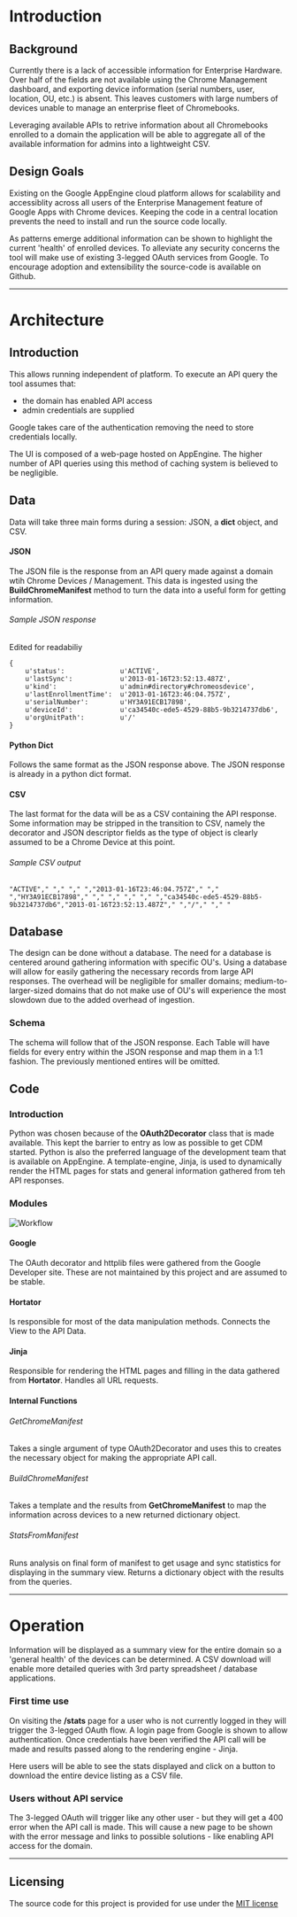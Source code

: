 # Introduction

## Background
Currently there is a lack of accessible information for Enterprise Hardware. Over half of the fields are not available using the Chrome Management dashboard, and exporting device information (serial numbers, user, location, OU, etc.) is absent. This leaves customers with large numbers of devices unable to manage an enterprise fleet of Chromebooks.

Leveraging available APIs to retrive information about all Chromebooks enrolled to a domain the application will be able to aggregate all of the available information for admins into a lightweight CSV. 

## Design Goals
Existing on the Google AppEngine cloud platform allows for scalability and accessiblity across all users of the Enterprise Management feature of Google Apps with Chrome devices. Keeping the code in a central location prevents the need to install and run the source code locally.

As patterns emerge additional information can be shown to highlight the current 'health' of enrolled devices. To alleviate any security concerns the tool will make use of existing 3-legged OAuth services from Google. To encourage adoption and extensibility the source-code is available on Github.

---

# Architecture

## Introduction
This allows running independent of platform. To execute an API query the tool assumes that:

* the domain has enabled API access
* admin credentials are supplied

Google takes care of the authentication removing the need to store credentials locally.

The UI is composed of a web-page hosted on AppEngine. The higher number of API queries using this method of caching system is believed to be negligible.


## Data
Data will take three main forms during a session: JSON, a __dict__ object, and CSV.

#### JSON
The JSON file is the response from an API query made against a domain wtih Chrome Devices / Management. This data is ingested using the __BuildChromeManifest__ method to turn the data into a useful form for getting information.

###### Sample JSON response
Edited for readabiliy

```
{
	u'status': 				u'ACTIVE', 
	u'lastSync': 			u'2013-01-16T23:52:13.487Z', 
	u'kind': 				u'admin#directory#chromeosdevice', 
	u'lastEnrollmentTime': 	u'2013-01-16T23:46:04.757Z', 
	u'serialNumber': 		u'HY3A91ECB17898',
	u'deviceId': 			u'ca34540c-ede5-4529-88b5-9b3214737db6', 
	u'orgUnitPath': 		u'/'
}
```
#### Python Dict
Follows the same format as the JSON response above. The JSON response is already in a python dict format.

#### CSV
The last format for the data will be as a CSV containing the API response. Some information may be stripped in the transition to CSV, namely the decorator and JSON descriptor fields as the type of object is clearly assumed to be a Chrome Device at this point.

###### Sample CSV output
```
"ACTIVE"," "," "," ","2013-01-16T23:46:04.757Z"," "," ","HY3A91ECB17898"," "," "," "," "," ","ca34540c-ede5-4529-88b5-9b3214737db6","2013-01-16T23:52:13.487Z"," ","/"," "," "
```

## Database
The design can be done without a database. The need for a database is centered around gathering information with specific OU's. Using a database will allow for easily gathering the necessary records from large API responses. The overhead will be negligible for smaller domains; medium-to-larger-sized domains that do not make use of OU's will experience the most slowdown due to the added overhead of ingestion.

### Schema
The schema will follow that of the JSON response. Each Table will have fields for every entry within the JSON response and map them in a 1:1 fashion. The previously mentioned entires will be omitted.

## Code

### Introduction
Python was chosen because of the __OAuth2Decorator__ class that is made available. This kept the barrier to entry as low as possible to get CDM started. Python is also the preferred language of the development team that is available on AppEngine. A template-engine, Jinja, is used to dynamically render the HTML pages for stats and general information gathered from teh API responses.

### Modules

![Workflow](http://i.imgur.com/Su5rMa3.png "Workflow")
#### Google
The OAuth decorator and httplib files were gathered from the Google Developer site. These are not maintained by this project and are assumed to be stable.

#### Hortator
Is responsible for most of the data manipulation methods. Connects the View to the API Data.

#### Jinja
Responsible for rendering the HTML pages and filling in the data gathered from __Hortator__. Handles all URL requests.

#### Internal Functions

###### GetChromeManifest
Takes a single argument of type OAuth2Decorator and uses this to creates the necessary object for making the appropriate API call.

###### BuildChromeManifest
Takes a template and the results from __GetChromeManifest__ to map the information across devices to a new returned dictionary object.

###### StatsFromManifest
Runs analysis on final form of manifest to get usage and sync statistics for displaying in the summary view. Returns a dictionary object with the results from the queries.


---

# Operation
Information will be displayed as a summary view for the entire domain so a 'general health' of the devices can be determined. A CSV download will enable more detailed queries with 3rd party spreadsheet / database applications.

### First time use
On visiting the __/stats__ page for a user who is not currently logged in they will trigger the 3-legged OAuth flow. A login page from Google is shown to allow authentication. Once credentials have been verified the API call will be made and results passed along to the rendering engine - Jinja.

Here users will be able to see the stats displayed and click on a button to download the entire device listing as a CSV file.

### Users without API service
The 3-legged OAuth will trigger like any other user - but they will get a 400 error when the API call is made. This will cause a new page to be shown with the error message and links to possible solutions - like enabling API access for the domain.

---

## Licensing
The source code for this project is provided for use under the [MIT license](https://github.com/ottiferous/Chrome-DM/blob/master/MIT%20License.txt)
